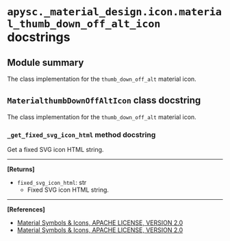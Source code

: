 # `apysc._material_design.icon.material_thumb_down_off_alt_icon` docstrings

## Module summary

The class implementation for the `thumb_down_off_alt` material icon.

## `MaterialthumbDownOffAltIcon` class docstring

The class implementation for the `thumb_down_off_alt` material icon.

### `_get_fixed_svg_icon_html` method docstring

Get a fixed SVG icon HTML string.<hr>

**[Returns]**

- `fixed_svg_icon_html`: str
  - Fixed SVG icon HTML string.

<hr>

**[References]**

- [Material Symbols & Icons, APACHE LICENSE, VERSION 2.0](https://fonts.google.com/icons?icon.size=24&icon.color=%23e8eaed)
- [Material Symbols & Icons, APACHE LICENSE, VERSION 2.0](https://www.apache.org/licenses/LICENSE-2.0.html)